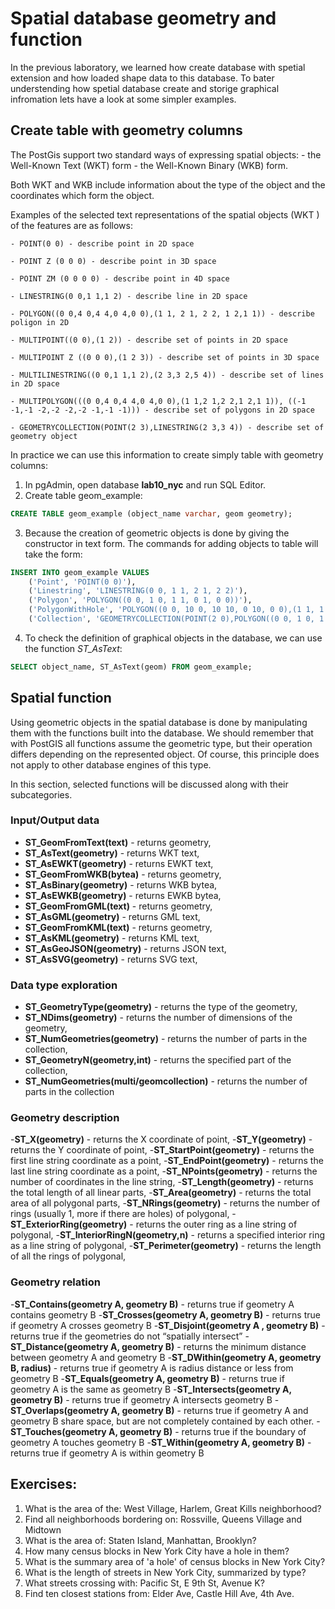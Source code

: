 # Spatial database geometry and function

In the previous laboratory, we learned how create database with spetial extension and how loaded shape data to this database. To bater understending how spetial database create and storige graphical infromation lets have a look at some simpler examples. 

## Create table with geometry columns 

The PostGis support two standard ways of expressing spatial objects: 
	- the Well-Known Text (WKT) form 
	- the Well-Known Binary (WKB) form. 
	
Both WKT and WKB include information about the type of the object and the coordinates which form the object.

Examples of the selected text representations of the spatial objects (WKT ) of the features are as follows:

	- POINT(0 0) - describe point in 2D space
 
	- POINT Z (0 0 0) - describe point in 3D space

	- POINT ZM (0 0 0 0) - describe point in 4D space

	- LINESTRING(0 0,1 1,1 2) - describe line in 2D space

	- POLYGON((0 0,4 0,4 4,0 4,0 0),(1 1, 2 1, 2 2, 1 2,1 1)) - describe poligon in 2D

	- MULTIPOINT((0 0),(1 2)) - describe set of points in 2D space

	- MULTIPOINT Z ((0 0 0),(1 2 3)) - describe set of points in 3D space

	- MULTILINESTRING((0 0,1 1,1 2),(2 3,3 2,5 4)) - describe set of lines in 2D space

	- MULTIPOLYGON(((0 0,4 0,4 4,0 4,0 0),(1 1,2 1,2 2,1 2,1 1)), ((-1 -1,-1 -2,-2 -2,-2 -1,-1 -1))) - describe set of polygons in 2D space

	- GEOMETRYCOLLECTION(POINT(2 3),LINESTRING(2 3,3 4)) - describe set of geometry object

In practice we can use this information to create simply table with geometry columns:
	
1. In pgAdmin, open database **lab10_nyc** and run SQL Editor.	
2. Create table geom_example:
```sql 
CREATE TABLE geom_example (object_name varchar, geom geometry);
```
3. Because the creation of geometric objects is done by giving the constructor in text form. The commands for adding objects to table will take the form:
```sql
INSERT INTO geom_example VALUES
	('Point', 'POINT(0 0)'),
	('Linestring', 'LINESTRING(0 0, 1 1, 2 1, 2 2)'),
	('Polygon', 'POLYGON((0 0, 1 0, 1 1, 0 1, 0 0))'),
	('PolygonWithHole', 'POLYGON((0 0, 10 0, 10 10, 0 10, 0 0),(1 1, 1 2, 2 2, 2 1, 1 1))'),
	('Collection', 'GEOMETRYCOLLECTION(POINT(2 0),POLYGON((0 0, 1 0, 1 1, 0 1, 0 0)))');
```

4. To check the definition of graphical objects in the database, we can use the function *ST_AsText*:
```sql
SELECT object_name, ST_AsText(geom) FROM geom_example;
```
	
## Spatial function
Using geometric objects in the spatial database is done by manipulating them with the functions built into the database. We should remember that with  PostGIS all functions assume the geometric type, but their operation differs depending on the represented object. Of course, this principle does not apply to other database engines of this type.

In this section, selected functions will be discussed along with their subcategories.

### Input/Output data 
- **ST_GeomFromText(text)** - returns geometry,
- **ST_AsText(geometry)** - returns WKT text,
- **ST_AsEWKT(geometry)** - returns EWKT text,
- **ST_GeomFromWKB(bytea)** - returns geometry,
- **ST_AsBinary(geometry)** - returns WKB bytea,
- **ST_AsEWKB(geometry)** - returns EWKB bytea,
- **ST_GeomFromGML(text)** - returns geometry,
- **ST_AsGML(geometry)** - returns GML text,
- **ST_GeomFromKML(text)** - returns geometry,
- **ST_AsKML(geometry)** - returns KML text,
- **ST_AsGeoJSON(geometry)** - returns JSON text,
- **ST_AsSVG(geometry)** - returns SVG text,

### Data type exploration

- **ST_GeometryType(geometry)** -  returns the type of the geometry,
- **ST_NDims(geometry)** - returns the number of dimensions of the geometry,
- **ST_NumGeometries(geometry)** - returns the number of parts in the collection,
- **ST_GeometryN(geometry,int)** - returns the specified part of the collection,
- **ST_NumGeometries(multi/geomcollection)** - returns the number of parts in the collection

### Geometry description
-**ST_X(geometry)** - returns the X coordinate of point,
-**ST_Y(geometry)** - returns the Y coordinate of point,
-**ST_StartPoint(geometry)** - returns the first line string coordinate as a point,
-**ST_EndPoint(geometry)** - returns the last line string coordinate as a point,
-**ST_NPoints(geometry)** - returns the number of coordinates in the line string,
-**ST_Length(geometry)** - returns the total length of all linear parts,
-**ST_Area(geometry)** - returns the total area of all polygonal parts,
-**ST_NRings(geometry)** - returns the number of rings (usually 1, more if there are holes) of polygonal,
-**ST_ExteriorRing(geometry)** - returns the outer ring as a line string of polygonal,
-**ST_InteriorRingN(geometry,n)** - returns a specified interior ring as a line string of polygonal,
-**ST_Perimeter(geometry)** - returns the length of all the rings of polygonal,

### Geometry relation
-**ST_Contains(geometry A, geometry B)** - returns true if geometry A contains geometry B
-**ST_Crosses(geometry A, geometry B)** - returns true if geometry A crosses geometry B
-**ST_Disjoint(geometry A , geometry B)** - returns true if the geometries do not “spatially intersect”
-**ST_Distance(geometry A, geometry B)** - returns the minimum distance between geometry A and geometry B
-**ST_DWithin(geometry A, geometry B, radius)** - returns true if geometry A is radius distance or less from geometry B
-**ST_Equals(geometry A, geometry B)** - returns true if geometry A is the same as geometry B
-**ST_Intersects(geometry A, geometry B)** - returns true if geometry A intersects geometry B
-**ST_Overlaps(geometry A, geometry B)** - returns true if geometry A and geometry B share space, but are not completely contained by each other.
-**ST_Touches(geometry A, geometry B)** - returns true if the boundary of geometry A touches geometry B
-**ST_Within(geometry A, geometry B)** - returns true if geometry A is within geometry B

## Exercises:
1. What is the area of the: West Village, Harlem, Great Kills neighborhood?
2. Find all neighborhoods bordering on: Rossville, Queens Village and Midtown
3. What is the area of: Staten Island, Manhattan, Brooklyn?
4. How many census blocks in New York City have a hole in them?
5. What is the summary area of 'a hole' of census blocks in New York City?
6. What is the length of streets in New York City, summarized by type?
7. What streets crossing  with: Pacific St, E 9th St, Avenue K?
8. Find ten closest stations from: Elder Ave, Castle Hill Ave, 4th Ave.



